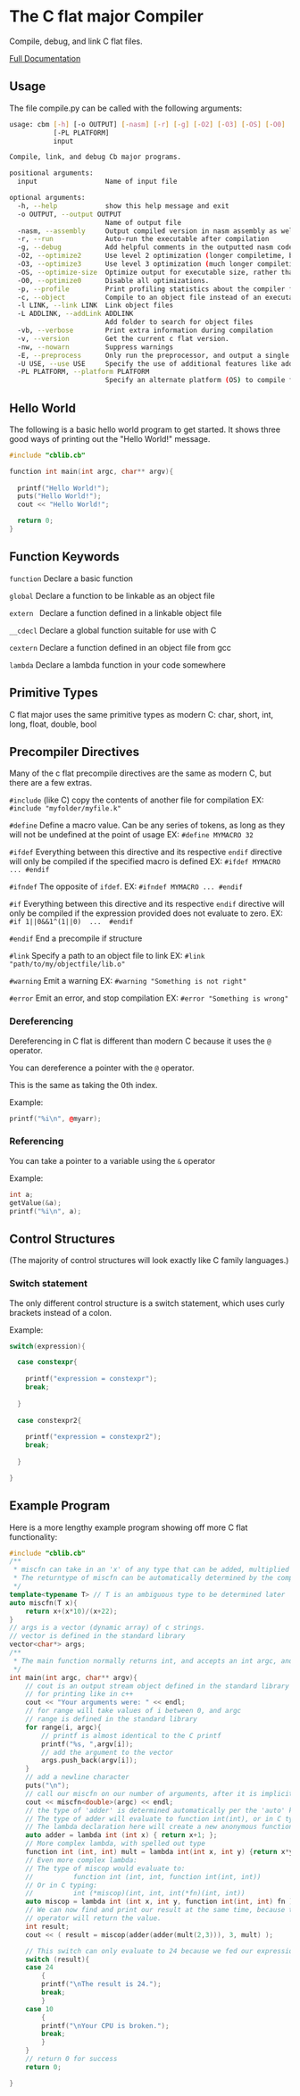 # The C flat major Compiler

Compile, debug, and link C flat files.

[Full Documentation](http://philo.kaulk.in/cflat)

## Usage

The file compile.py can be called with the following arguments:

```bash
usage: cbm [-h] [-o OUTPUT] [-nasm] [-r] [-g] [-O2] [-O3] [-OS] [-O0] [-p] [-c] [-l LINK] [-L ADDLINK] [-vb] [-v] [-nw] [-E] [-U USE]
           [-PL PLATFORM]
           input

Compile, link, and debug Cb major programs.

positional arguments:
  input                 Name of input file

optional arguments:
  -h, --help            show this help message and exit
  -o OUTPUT, --output OUTPUT
                        Name of output file
  -nasm, --assembly     Output compiled version in nasm assembly as well as the executable
  -r, --run             Auto-run the executable after compilation
  -g, --debug           Add helpful comments in the outputted nasm code if [-nasm] option used
  -O2, --optimize2      Use level 2 optimization (longer compiletime, but somewhat faster output)
  -O3, --optimize3      Use level 3 optimization (much longer compiletime, but faster output)
  -OS, --optimize-size  Optimize output for executable size, rather than speed.
  -O0, --optimize0      Disable all optimizations.
  -p, --profile         Print profiling statistics about the compiler for debugging/optimization
  -c, --object          Compile to an object file instead of an executable
  -l LINK, --link LINK  Link object files
  -L ADDLINK, --addLink ADDLINK
                        Add folder to search for object files
  -vb, --verbose        Print extra information during compilation
  -v, --version         Get the current c flat version.
  -nw, --nowarn         Suppress warnings
  -E, --preprocess      Only run the preprocessor, and output a single compile-ready file.
  -U USE, --use USE     Specify the use of additional features like address sanitizing, or stack protection.
  -PL PLATFORM, --platform PLATFORM
                        Specify an alternate platform (OS) to compile for. e.g: Compile a windows program on linux.
```

## Hello World

The following is a basic hello world program to get started.
It shows three good ways of printing out the "Hello World!" message.

```cpp
#include "cblib.cb"

function int main(int argc, char** argv){
  
  printf("Hello World!");
  puts("Hello World!");
  cout << "Hello World!";

  return 0;
}

```


## Function Keywords

```function``` Declare a basic function 


```global``` Declare a function to be linkable as an object file


```extern ``` Declare a function defined in a linkable object file


```__cdecl``` Declare a global function suitable for use with C


```cextern``` Declare a function defined in an object file from gcc

```lambda``` Declare a lambda function in your code somewhere

## Primitive Types

C flat major uses the same primitive types as modern C: char, short, int, long, float, double, bool

## Precompiler Directives

Many of the c flat precompile directives are the same as modern C, but there are a few extras.

```#include``` (like C) copy the contents of another file for compilation
EX: ```#include "myfolder/myfile.k"```

```#define``` Define a macro value. Can be any series of tokens, as long as they will not be undefined at the point of usage
EX: ```#define MYMACRO 32```

```#ifdef``` Everything between this directive and its respective ```endif``` directive will only be compiled if the specified macro is defined
EX: ```#ifdef MYMACRO
...
#endif```

```#ifndef``` The opposite of ```ifdef```.
EX: ```#ifndef MYMACRO
...
#endif```

```#if``` Everything between this directive and its respective ```endif``` directive will only be compiled if the expression provided does not evaluate to zero.
EX: ```#if 1||0&&1^(1||0) 
... 
#endif```

```#endif``` End a precompile if structure

```#link``` Specify a path to an object file to link
EX: ```#link "path/to/my/objectfile/lib.o"```

```#warning``` Emit a warning
EX: ```#warning "Something is not right"```

```#error``` Emit an error, and stop compilation
EX: ```#error "Something is wrong"```

### Dereferencing

Dereferencing in C flat is different than modern C because it uses the ```@``` operator.

You can dereference a pointer with the ```@``` operator.

This is the same as taking the 0th index.

Example:

```cpp
printf("%i\n", @myarr);
```


### Referencing

You can take a pointer to a variable using the ```&``` operator

Example:

```C
int a;
getValue(&a);
printf("%i\n", a);
```

## Control Structures

(The majority of control structures will look exactly like C family languages.)

### Switch statement

The only different control structure is a switch statement, which uses curly brackets instead of a colon.

Example:

```cpp
switch(expression){

  case constexpr{
    
    printf("expression = constexpr");
    break;
  
  }
  
  case constexpr2{
    
    printf("expression = constexpr2");
    break;
  
  }

}
```


## Example Program

Here is a more lengthy example program showing off more C flat functionality:

```cpp
#include "cblib.cb"
/**
 * miscfn can take in an 'x' of any type that can be added, multiplied and divided.
 * The returntype of miscfn can be automatically determined by the compiler.
 */
template<typename T> // T is an ambiguous type to be determined later
auto miscfn(T x){
    return x+(x*10)/(x+22);
}
// args is a vector (dynamic array) of c strings.
// vector is defined in the standard library
vector<char*> args;
/**
 * The main function normally returns int, and accepts an int argc, and char** argv
 */
int main(int argc, char** argv){
    // cout is an output stream object defined in the standard library used
    // for printing like in c++
    cout << "Your arguments were: " << endl;
    // for range will take values of i between 0, and argc
    // range is defined in the standard library
    for range(i, argc){
        // printf is almost identical to the C printf
        printf("%s, ",argv[i]);
        // add the argument to the vector
        args.push_back(argv[i]);
    }
    // add a newline character
    puts("\n");
    // call our miscfn on our number of arguments, after it is implicitly casted to a double
    cout << miscfn<double>(argc) << endl;
    // the type of 'adder' is determined automatically per the 'auto' keyword.
    // The type of adder will evaluate to function int(int), or in C typing: int(*adder)(int)
    // The lambda declaration here will create a new anonymous function with the body shown.
    auto adder = lambda int (int x) { return x+1; };
    // More complex lambda, with spelled out type
    function int (int, int) mult = lambda int(int x, int y) {return x*y;};
    // Even more complex lambda:
    // The type of miscop would evaluate to: 
    //          function int (int, int, function int(int, int))
    // Or in C typing:
    //          int (*miscop)(int, int, int(*fn)(int, int))
    auto miscop = lambda int (int x, int y, function int(int, int) fn ) { return fn(x,y); };
    // We can now find and print our result at the same time, because the '='
    // operator will return the value.
    int result;
    cout << ( result = miscop(adder(adder(mult(2,3))), 3, mult) );

    // This switch can only evaluate to 24 because we fed our expression above constants.
    switch (result){
    case 24
        {
        printf("\nThe result is 24.");
        break;
        }
    case 10
        {
        printf("\nYour CPU is broken.");
        break;
        }
    }
    // return 0 for success
    return 0;

}
```


